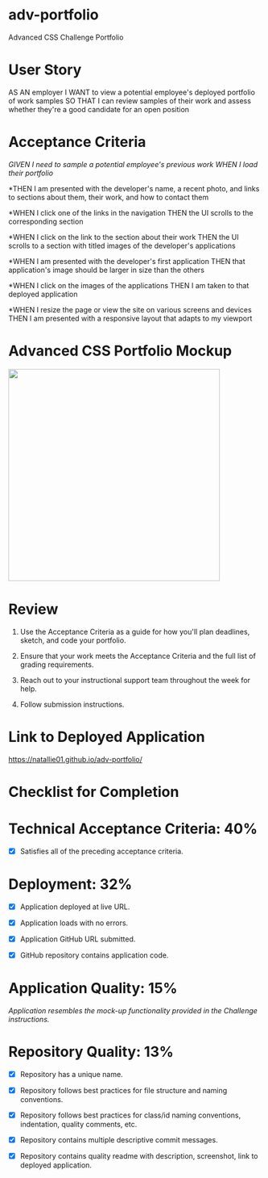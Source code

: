 # adv-portfolio
Advanced CSS Challenge Portfolio

# User Story
AS AN employer I WANT to view a potential employee's deployed portfolio of work samples SO THAT I can review samples of their work and assess whether they're a good candidate for an open position

# Acceptance Criteria
*GIVEN I need to sample a potential employee's previous work WHEN I load their portfolio*

*THEN I am presented with the developer's name, a recent photo, and links to sections about them, their work, and how to contact them

*WHEN I click one of the links in the navigation THEN the UI scrolls to the corresponding section

*WHEN I click on the link to the section about their work THEN the UI scrolls to a section with titled images of the developer's applications

*WHEN I am presented with the developer's first application THEN that application's image should be larger in size than the others

*WHEN I click on the images of the applications THEN I am taken to that deployed application

*WHEN I resize the page or view the site on various screens and devices THEN I am presented with a responsive layout that adapts to my viewport
# Advanced CSS Portfolio Mockup 
<img src="./assets/images/portfolioMockup.gif" width="420"/>

# Review
1. Use the Acceptance Criteria as a guide for how you'll plan deadlines, sketch, and code your portfolio.

2. Ensure that your work meets the Acceptance Criteria and the full list of grading requirements.

3. Reach out to your instructional support team throughout the week for help.

4. Follow submission instructions.

# Link to Deployed Application
 https://natallie01.github.io/adv-portfolio/

# Checklist for Completion
# Technical Acceptance Criteria: 40%
- [x] Satisfies all of the preceding acceptance criteria.
# Deployment: 32%
- [x] Application deployed at live URL.

- [x] Application loads with no errors.

- [x] Application GitHub URL submitted.

- [x]  GitHub repository contains application code.

# Application Quality: 15%
_Application resembles the mock-up functionality provided in the Challenge instructions._
# Repository Quality: 13%
- [x] Repository has a unique name.

- [x] Repository follows best practices for file structure and naming conventions.

- [x] Repository follows best practices for class/id naming conventions, indentation, quality comments, etc.

- [x] Repository contains multiple descriptive commit messages.

- [x] Repository contains quality readme with description, screenshot, link to deployed application.